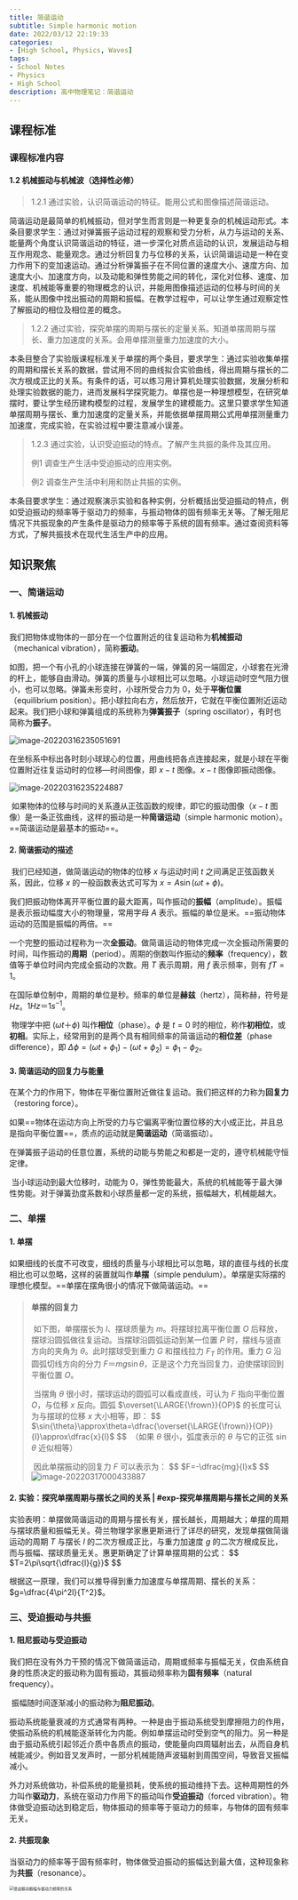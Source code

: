 ```yaml
---
title: 简谐运动
subtitle: Simple harmonic motion
date: 2022/03/12 22:19:33
categories:
- [High School, Physics, Waves]
tags:
- School Notes
- Physics
- High School
description: 高中物理笔记：简谐运动
---
```


## 课程标准

### 课程标准内容

#### 1.2 机械振动与机械波（选择性必修）

> 1.2.1 通过实验，认识简谐运动的特征。能用公式和图像描述简谐运动。

​	简谐运动是最简单的机械振动，但对学生而言则是一种更复杂的机械运动形式。本条目要求学生：通过对弹簧振子运动过程的观察和受力分析，从力与运动的关系、能量两个角度认识简谐运动的特征，进一步深化对质点运动的认识，发展运动与相互作用观念、能量观念。通过分析回复力与位移的关系，认识简谐运动是一种在变力作用下的变加速运动。通过分析弹簧振子在不同位置的速度大小、速度方向、加速度大小、加速度方向，以及动能和弹性势能之间的转化，深化对位移、速度、加速度、机械能等重要的物理概念的认识，并能用图像描述运动的位移与时间的关系，能从图像中找出振动的周期和振幅。在教学过程中，可以让学生通过观察定性了解振动的相位及相位差的概念。

> 1.2.2 通过实验，探究单摆的周期与摆长的定量关系。知道单摆周期与摆长、重力加速度的关系。会用单摆测量重力加速度的大小。

​	本条目整合了实验版课程标准关于单摆的两个条目，要求学生：通过实验收集单摆的周期和摆长关系的数据，尝试用不同的曲线拟合实验曲线，得出周期与摆长的二次方根成正比的关系。有条件的话，可以练习用计算机处理实验数据，发展分析和处理实验数据的能力，进而发展科学探究能力。单摆也是一种理想模型，在研究单摆时，要让学生经历建构模型的过程，发展学生的建模能力。这里只要求学生知道单摆周期与摆长、重力加速度的定量关系，并能依据单摆周期公式用单摆测量重力加速度，完成实验，在实验过程中要注意减小误差。

> 1.2.3 通过实验，认识受迫振动的特点。了解产生共振的条件及其应用。
>
> 例1 调查生产生活中受迫振动的应用实例。
>
> 例2 调查生产生活中利用和防止共振的实例。

​	本条目要求学生：通过观察演示实验和各种实例，分析概括出受迫振动的特点，例如受迫振动的频率等于驱动力的频率，与振动物体的固有频率无关等。了解无阻尼情况下共振现象的产生条件是驱动力的频率等于系统的固有频率。通过查阅资料等方式，了解共振技术在现代生活生产中的应用。

## 知识聚焦

### 一、简谐运动

#### 1. 机械振动

​	我们把物体或物体的一部分在一个位置附近的往复运动称为**机械振动**（mechanical vibration），简称**振动**。

​	如图，把一个有小孔的小球连接在弹簧的一端，弹簧的另一端固定，小球套在光滑的杆上，能够自由滑动。弹簧的质量与小球相比可以忽略。小球运动时空气阻力很小，也可以忽略。弹簧未形变时，小球所受合力为 0，处于**平衡位置**（equilibrium position）。把小球拉向右方，然后放开，它就在平衡位置附近运动起来。我们把小球和弹簧组成的系统称为**弹簧振子**（spring oscillator），有时也简称为**振子**。

![image-20220316235051691](https://raw.githubusercontent.com/PassionPenguin/picgo-database/main/image-20220316235051691.png)

​	在坐标系中标出各时刻小球球心的位置，用曲线把各点连接起来，就是小球在平衡位置附近往复运动时的位移—时间图像，即 $x-t$ 图像。$x-t$ 图像即振动图像。

![image-20220316235224887](https://raw.githubusercontent.com/PassionPenguin/picgo-database/main/image-20220316235224887.png)

​	如果物体的位移与时间的关系遵从正弦函数的规律，即它的振动图像（$x-t$ 图像）是一条正弦曲线，这样的振动是一种**简谐运动**（simple harmonic motion）。==简谐运动是最基本的振动==。

#### 2. 简谐振动的描述

​	我们已经知道，做简谐运动的物体的位移 $x$ 与运动时间 $t$ 之间满足正弦函数关系，因此，位移 $x$ 的一般函数表达式可写为 $x=A\sin{(\omega t+\phi)}$。

​	我们把振动物体离开平衡位置的最大距离，叫作振动的**振幅**（amplitude）。振幅是表示振动幅度大小的物理量，常用字母 $A$ 表示。振幅的单位是米。==振动物体运动的范围是振幅的两倍。==

​	一个完整的振动过程称为一次**全振动**。做简谐运动的物体完成一次全振动所需要的时间，叫作振动的**周期**（period）。周期的倒数叫作振动的**频率**（frequency），数值等于单位时间内完成全振动的次数。用 $T$ 表示周期，用 $f$ 表示频率，则有 $fT=1$。

​	在国际单位制中，周期的单位是秒。频率的单位是**赫兹**（hertz），简称赫，符号是 $Hz$。$1 Hz ＝ 1 s^{-1}$。

​	物理学中把 $(\omega t ＋ \phi)$ 叫作**相位**（phase）。$\phi$ 是 $t = 0$ 时的相位，称作**初相位**，或**初相**。实际上，经常用到的是两个具有相同频率的简谐运动的**相位差**（phase difference），即 $\Delta\phi=(\omega t+\phi_1) - (\omega t + \phi_2)=\phi_1 - \phi_2$。

#### 3. 简谐运动的回复力与能量

​	在某个力的作用下，物体在平衡位置附近做往复运动。我们把这样的力称为**回复力**（restoring force）。

​	如果==物体在运动方向上所受的力与它偏离平衡位置位移的大小成正比，并且总是指向平衡位置==，质点的运动就是**简谐运动**（简谐振动）。

​	在弹簧振子运动的任意位置，系统的动能与势能之和都是一定的，遵守机械能守恒定律。

​	当小球运动到最大位移时，动能为 0，弹性势能最大，系统的机械能等于最大弹性势能。对于弹簧劲度系数和小球质量都一定的系统，振幅越大，机械能越大。

### 二、单摆

#### 1. 单摆

​	如果细线的长度不可改变，细线的质量与小球相比可以忽略，球的直径与线的长度相比也可以忽略，这样的装置就叫作**单摆**（simple pendulum）。单摆是实际摆的理想化模型。==单摆在摆角很小的情况下做简谐运动。==

> #### 单摆的回复力
>
> ​	如下图，单摆摆长为 $l$、摆球质量为 $m$。将摆球拉离平衡位置 $O$ 后释放，摆球沿圆弧做往复运动。当摆球沿圆弧运动到某一位置 $P$ 时，摆线与竖直方向的夹角为 $\theta$。此时摆球受到重力 $G$ 和摆线拉力 $F_T$ 的作用。重力 $G$ 沿圆弧切线方向的分力 $F ＝ mg\sin{\theta}$，正是这个力充当回复力，迫使摆球回到平衡位置 $O$。
>
> ​	当摆角 $\theta$ 很小时，摆球运动的圆弧可以看成直线，可认为 $F$ 指向平衡位置 $O$，与位移 $x$ 反向。圆弧 $\overset{\LARGE{\frown}}{OP}$ 的长度可认为与摆球的位移 $x$ 大小相等，即：
> $$
> $\sin{\theta}\approx\theta=\dfrac{\overset{\LARGE{\frown}}{OP}}{l}\approx\dfrac{x}{l}$
> $$
> ​	（如果 $\theta$ 很小，弧度表示的 $\theta$ 与它的正弦 $\sin{\theta}$ 近似相等）
>
> ​	因此单摆振动的回复力 $F$ 可以表示为：
> $$
> $F=-\dfrac{mg}{l}x$
> $$
> ![image-20220317000433887](https://raw.githubusercontent.com/PassionPenguin/picgo-database/main/image-20220317000433887.png)

#### 2. 实验：探究单摆周期与摆长之间的关系 | #exp-探究单摆周期与摆长之间的关系

​	实验表明：单摆做简谐运动的周期与摆长有关，摆长越长，周期越大；单摆的周期与摆球质量和振幅无关。荷兰物理学家惠更斯进行了详尽的研究，发现单摆做简谐运动的周期 $T$ 与摆长 $l$ 的二次方根成正比，与重力加速度 $g$ 的二次方根成反比，而与振幅、摆球质量无关。惠更斯确定了计算单摆周期的公式：
$$
$T=2\pi\sqrt{\dfrac{l}{g}}$
$$

​	根据这一原理，我们可以推导得到重力加速度与单摆周期、摆长的关系：$g=\dfrac{4\pi^2l}{T^2}$。

### 三、受迫振动与共振

#### 1. 阻尼振动与受迫振动

​	我们把在没有外力干预的情况下做简谐运动，周期或频率与振幅无关，仅由系统自身的性质决定的振动称为固有振动，其振动频率称为**固有频率**（natural frequency）。

​	振幅随时间逐渐减小的振动称为**阻尼振动**。

​	振动系统能量衰减的方式通常有两种。一种是由于振动系统受到摩擦阻力的作用，使振动系统的机械能逐渐转化为内能。例如单摆运动时受到空气的阻力。另一种是由于振动系统引起邻近介质中各质点的振动，使能量向四周辐射出去，从而自身机械能减少。例如音叉发声时，一部分机械能随声波辐射到周围空间，导致音叉振幅减小。

​	外力对系统做功，补偿系统的能量损耗，使系统的振动维持下去。这种周期性的外力叫作**驱动力**，系统在驱动力作用下的振动叫作**受迫振动**（forced vibration）。物体做受迫振动达到稳定后，物体振动的频率等于驱动力的频率，与物体的固有频率无关。

#### 2. 共振现象

​	当驱动力的频率等于固有频率时，物体做受迫振动的振幅达到最大值，这种现象称为**共振**（resonance）。

<img src="https://raw.githubusercontent.com/PassionPenguin/picgo-database/main/image-20220317001959340.png" alt="受迫振动振幅与驱动力频率的关系" style="zoom:50%;" />
